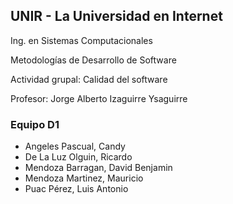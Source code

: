 ## UNIR - La Universidad en Internet

Ing. en Sistemas Computacionales

Metodologías de Desarrollo de Software

Actividad grupal: Calidad del software

Profesor: Jorge Alberto Izaguirre Ysaguirre


### Equipo D1
 - Angeles Pascual, Candy
 - De La Luz Olguin, Ricardo
 - Mendoza Barragan, David Benjamin
 - Mendoza Martinez, Mauricio
 - Puac Pérez, Luis Antonio
